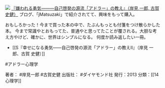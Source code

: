 [![](https://images-fe.ssl-images-amazon.com/images/I/51sPGsTuF0L._SL160_.jpg)](http://www.amazon.co.jp/exec/obidos/ASIN/4478025819/choiyaki81-22/ref=nosim)
[『嫌われる勇気―――自己啓発の源流「アドラー」の教え』（岸見 一郎, 古賀 史健）](http://www.amazon.co.jp/exec/obidos/ASIN/4478025819/choiyaki81-22/ref=nosim)
ブログ、「jMatsuzaki」で紹介されてて、興味をもって購入。

おもしろかった！今まで買った本の中で、たぶんもっとも付箋をつけ散らかした本。
今まで常識やとおもってた、普通やと思ってたことが覆される。大胆な考え方やけど、確かに、世界はシンプルになる。
何度か読み返したい一冊。

- [[S『幸せになる勇気――自己啓発の源流「アドラー」の教えII』（岸見 一郎、古賀 史健）]]

#アドラー心理学 

著者： #岸見一郎 #古賀史健 
出版社： #ダイヤモンド社 
発行：2013
分類：[[14心理学]]